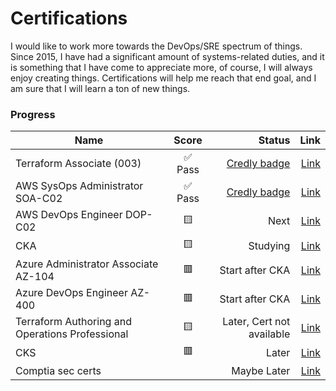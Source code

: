 # Certifications

I would like to work more towards the DevOps/SRE spectrum of things. Since 2015, I have had a significant amount of systems-related duties, and it is something that I have come to appreciate more, of course, I will always enjoy creating things.
Certifications will help me reach that end goal, and I am sure that I will learn a ton of new things.

### Progress

| Name                         | Score                                  | Status | Link  |
| ---------------------------- |:--------------------------------------:| ------:| -----:|
| Terraform Associate (003)    | ✅  Pass | [Credly badge](https://www.credly.com/badges/6eb9439d-b194-428f-beaf-db654bd8f3ec) | [Link](https://developer.hashicorp.com/certifications/infrastructure-automation) |
| AWS SysOps Administrator SOA-C02  | ✅  Pass | [Credly badge](https://www.credly.com/badges/2ce0bc37-8087-4df8-9e69-850b5c3fc1bf) | [Link](https://aws.amazon.com/certification/certified-sysops-admin-associate/) |
| AWS DevOps Engineer DOP-C02  | 🟨 | Next | [Link](https://aws.amazon.com/certification/certified-devops-engineer-professional/) |
| CKA                          | 🟨 | Studying | [Link](https://training.linuxfoundation.org/certification/certified-kubernetes-administrator-cka/) |
| Azure Administrator Associate AZ-104 | 🟥 | Start after CKA | [Link](https://learn.microsoft.com/en-us/credentials/certifications/exams/az-104/) |
| Azure DevOps Engineer AZ-400 | 🟥  | Start after CKA | [Link](https://learn.microsoft.com/en-us/credentials/certifications/exams/az-400/) |
| Terraform Authoring and Operations Professional | 🟨 | Later, Cert not available | [Link](https://developer.hashicorp.com/certifications/infrastructure-automation) |
| CKS                          | 🟥 | Later | [Link](https://training.linuxfoundation.org/certification/certified-kubernetes-security-specialist/) |
| Comptia sec certs      |  | Maybe Later | [Link](https://www.comptia.org/certifications/) |
